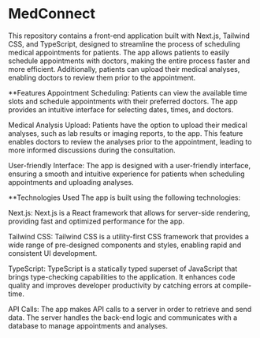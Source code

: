 # MedConnect
This repository contains a front-end application built with Next.js, Tailwind CSS, and TypeScript, designed to streamline the process of scheduling medical appointments for patients. The app allows patients to easily schedule appointments with doctors, making the entire process faster and more efficient. Additionally, patients can upload their medical analyses, enabling doctors to review them prior to the appointment.

**Features
Appointment Scheduling: Patients can view the available time slots and schedule appointments with their preferred doctors. The app provides an intuitive interface for selecting dates, times, and doctors.

Medical Analysis Upload: Patients have the option to upload their medical analyses, such as lab results or imaging reports, to the app. This feature enables doctors to review the analyses prior to the appointment, leading to more informed discussions during the consultation.

User-friendly Interface: The app is designed with a user-friendly interface, ensuring a smooth and intuitive experience for patients when scheduling appointments and uploading analyses.

**Technologies Used
The app is built using the following technologies:

Next.js: Next.js is a React framework that allows for server-side rendering, providing fast and optimized performance for the app.

Tailwind CSS: Tailwind CSS is a utility-first CSS framework that provides a wide range of pre-designed components and styles, enabling rapid and consistent UI development.

TypeScript: TypeScript is a statically typed superset of JavaScript that brings type-checking capabilities to the application. It enhances code quality and improves developer productivity by catching errors at compile-time.

API Calls: The app makes API calls to a server in order to retrieve and send data. The server handles the back-end logic and communicates with a database to manage appointments and analyses.
